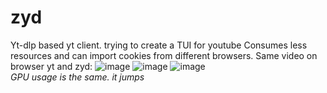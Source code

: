# zyd
Yt-dlp based yt client. trying to create a TUI for youtube
Consumes less resources and can import cookies from different browsers.
Same video on browser yt and zyd:
![image](https://github.com/user-attachments/assets/707780d1-06b0-4706-be86-b84d467e55ec)
![image](https://github.com/user-attachments/assets/072ce71a-15fc-4fec-a132-c9269f9588da)
![image](https://github.com/user-attachments/assets/ca40e124-8c75-4699-b35f-9f78a0724f6b)
<br> *GPU usage is the same. it jumps*
